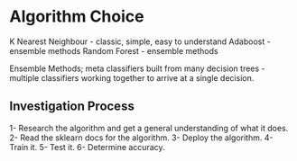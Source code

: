# Algorithm Choice
K Nearest Neighbour - classic, simple, easy to understand
Adaboost - ensemble methods
Random Forest - ensemble methods

Ensemble Methods; meta classifiers built from many decision trees - multiple classifiers
                  working together to arrive at a single decision.

## Investigation Process
1- Research the algorithm and get a general understanding of what it does.
2- Read the sklearn docs for the algorithm.
3- Deploy the algorithm.
4- Train it.
5- Test it.
6- Determine accuracy. 

